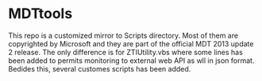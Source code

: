 # MDTtools
This repo is a customized mirror to Scripts directory. Most of them are copyrighted by Microsoft and they are part of the official MDT 2013 update 2 release.
The only difference is for ZTIUtility.vbs where some lines has been added to permits monitoring to external web API as wll in json format.
Bedides this, several customes scripts has been added.
